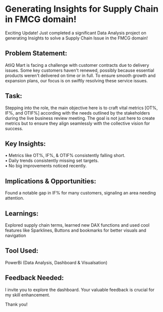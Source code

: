 # Generating Insights for Supply Chain in FMCG domain!

Exciting Update! Just completed a significant Data Analysis project on generating Insights to solve a Supply Chain Issue in the FMCG domain! 

## Problem Statement: 
AtliQ Mart is facing a challenge with customer contracts due to delivery issues. Some key customers haven't renewed, possibly because essential products weren't delivered on time or in full. To ensure smooth growth and expansion plans, our focus is on swiftly resolving these service issues. 

## Task: 
Stepping into the role, the main objective here is to craft vital metrics [OT%, IF%, and OTIF%] according with the needs outlined by the stakeholders during the live business review meeting. The goal is not just here to create metrics but to ensure they align seamlessly with the collective vision for success.

## Key Insights:
•	Metrics like OT%, IF%, & OTIF% consistently falling short. <br>
•	Daily trends consistently missing set targets.<br>
•	No big improvements noticed recently.<br>

## Implications & Opportunities: 
Found a notable gap in IF% for many customers, signaling an area needing attention. 

## Learnings: 
Explored supply chain terms, learned new DAX functions and used cool features like Sparklines, Buttons and bookmarks for better visuals and navigation 

## Tool Used:
PowerBi (Data Analysis, Dashboard & Visualsation)

## Feedback Needed:
I invite you to explore the dashboard. Your valuable feedback is crucial for my skill enhancement.

Thank you! 

